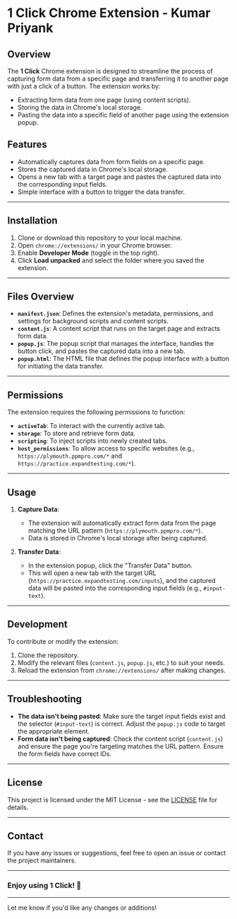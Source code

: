 # 1 Click Chrome Extension - Kumar Priyank

## Overview
The **1 Click** Chrome extension is designed to streamline the process of capturing form data from a specific page and transferring it to another page with just a click of a button. The extension works by:
- Extracting form data from one page (using content scripts).
- Storing the data in Chrome's local storage.
- Pasting the data into a specific field of another page using the extension popup.

## Features
- Automatically captures data from form fields on a specific page.
- Stores the captured data in Chrome's local storage.
- Opens a new tab with a target page and pastes the captured data into the corresponding input fields.
- Simple interface with a button to trigger the data transfer.

---

## Installation

1. Clone or download this repository to your local machine.
2. Open `chrome://extensions/` in your Chrome browser.
3. Enable **Developer Mode** (toggle in the top right).
4. Click **Load unpacked** and select the folder where you saved the extension.

---

## Files Overview

- **`manifest.json`**: Defines the extension's metadata, permissions, and settings for background scripts and content scripts.
- **`content.js`**: A content script that runs on the target page and extracts form data.
- **`popup.js`**: The popup script that manages the interface, handles the button click, and pastes the captured data into a new tab.
- **`popup.html`**: The HTML file that defines the popup interface with a button for initiating the data transfer.

---

## Permissions

The extension requires the following permissions to function:
- **`activeTab`**: To interact with the currently active tab.
- **`storage`**: To store and retrieve form data.
- **`scripting`**: To inject scripts into newly created tabs.
- **`host_permissions`**: To allow access to specific websites (e.g., `https://plymouth.ppmpro.com/*` and `https://practice.expandtesting.com/*`).

---

## Usage

1. **Capture Data**:
   - The extension will automatically extract form data from the page matching the URL pattern (`https://plymouth.ppmpro.com/*`).
   - Data is stored in Chrome's local storage after being captured.

2. **Transfer Data**:
   - In the extension popup, click the "Transfer Data" button.
   - This will open a new tab with the target URL (`https://practice.expandtesting.com/inputs`), and the captured data will be pasted into the corresponding input fields (e.g., `#input-text`).

---

## Development

To contribute or modify the extension:
1. Clone the repository.
2. Modify the relevant files (`content.js`, `popup.js`, etc.) to suit your needs.
3. Reload the extension from `chrome://extensions/` after making changes.

---

## Troubleshooting

- **The data isn't being pasted**: Make sure the target input fields exist and the selector (`#input-text`) is correct. Adjust the `popup.js` code to target the appropriate element.
- **Form data isn't being captured**: Check the content script (`content.js`) and ensure the page you're targeting matches the URL pattern. Ensure the form fields have correct IDs.

---

## License

This project is licensed under the MIT License - see the [LICENSE](LICENSE) file for details.

---

## Contact

If you have any issues or suggestions, feel free to open an issue or contact the project maintainers.

---

### Enjoy using **1 Click**! 🎉

---

Let me know if you'd like any changes or additions!